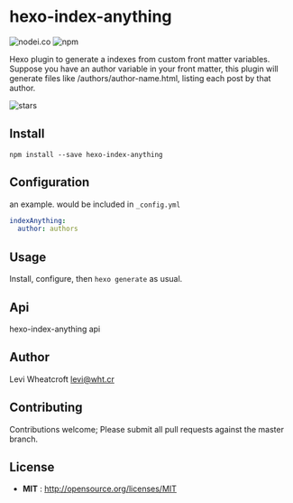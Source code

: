 # hexo-index-anything

![nodei.co](https://nodei.co/npm/hexo-index-anything.png?downloads=true&downloadRank=true&stars=true)
![npm](https://img.shields.io/npm/v/hexo-index-anything.svg)

Hexo plugin to generate a indexes from custom front matter variables. Suppose
you have an author variable in your front matter, this plugin will generate
files like /authors/author-name.html, listing each post by that author.



![stars](https://img.shields.io/github/stars/leviwheatcroft/hexo-index-anything.svg)

## Install

`npm install --save hexo-index-anything`

## Configuration

an example. would be included in `_config.yml`

```yaml
indexAnything:
  author: authors
```

## Usage

Install, configure, then `hexo generate` as usual.

## Api

hexo-index-anything api

## Author

Levi Wheatcroft <levi@wht.cr>

## Contributing

Contributions welcome; Please submit all pull requests against the master
branch.

## License

 - **MIT** : http://opensource.org/licenses/MIT
